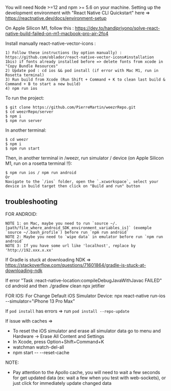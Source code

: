 You will need Node >=12 and npm >= 5.6 on your machine.
Setting up the development environment with "React Native CLI Quickstart" here => https://reactnative.dev/docs/environment-setup

On Apple Silicon M1, follow this :
https://dev.to/handipriyono/solve-react-native-build-failed-on-m1-macbook-pro-air-2fo4

Install manually react-native-vector-icons :

    1) Follow these instructions (by option manually) : https://github.com/oblador/react-native-vector-icons#installation
    1bis) if fonts already installed before => delete fonts from xcode in "Copy Bundle Resources" 
    2) Update pod : cd ios && pod install (if error with Mac M1, run in Rosetta terminal)
    3) Run build from Xcode (Run Shift + Command + K to clean last build & Command + B to start a new build)
    4) npm run ios

To run the project:

    $ git clone https://github.com/PierreMartin/weezrRepo.git
    $ cd weezrRepo/server
    $ npm i
    $ npm run server

In another terminal:

    $ cd weezr
    $ npm i
    $ npm run start
    
Then, in another terminal in /weezr, run simulator / device (on Apple Silicon M1, run on a rosetta terminal !!):

    $ npm run ios / npm run android
    Or
    Navigate to the `/ios` folder, open the `.xcworkspace`, select your device in build target then click on "Build and run" button

## troubleshooting 

FOR ANDROID:

    NOTE 1: on Mac, maybe you need to run `source ~/.[path/file_where_android_SDK_environment_variables_is]` (exemple `source ~/.bash_profile`) before run `npm run android`
    NOTE 2: Maybe you need to `wipe data` in emulator before run `npm run android`
    NOTE 3: If you have some url like 'localhost', replace by 'http://192.xxx.x.xx'

If Gradle is stuck at downloading NDK =>
    https://stackoverflow.com/questions/71601864/gradle-is-stuck-at-downloading-ndk

If error "Task :react-native-location:compileDebugJavaWithJavac FAILED"
    cd android and then ./gradlew clean
    npx jetifier



FOR IOS:
For Change Default iOS Simulator Device:
    npx react-native run-ios --simulator="iPhone 13 Pro Max"

If `pod install` has errors => run `pod install --repo-update`

If issue with caches => 
- To reset the iOS simulator and erase all simulator data go to menu and Hardware -> Erase All Content and Settings
- In Xcode, press Option+Shift+Command+K
- watchman watch-del-all
- npm start -- --reset-cache

NOTE:
- Pay attention to the Apollo cache, you will need to wait a few seconds for get updated data (ex: wait a few when you test with web-sockets), or just click for immediately update changed data

